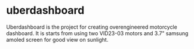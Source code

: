 # uberdashboard
Uberdashboard is the project for creating overengineered motorcycle dashboard.
It is starts from using two VID23-03 motors and 3.7" samsung amoled screen for good view on sunlight.
